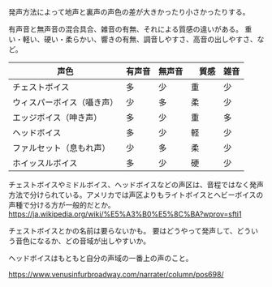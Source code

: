 発声方法によって地声と裏声の声色の差が大きかったり小さかったりする。

有声音と無声音の混合具合、雑音の有無、それによる質感の違いがある。
重い・軽い、硬い・柔らかい、響きの有無、調音しやすさ、高音の出しやすさ、など。

| 声色                       | 有声音 | 無声音 | 　質感 | 雑音 |
| -------------------------- | ------ | ------ | ------ | ---- |
| チェストボイス             | 多     | 少     | 重     | 少   |
| ウィスパーボイス（囁き声） | 少     | 多     | 柔     | 少   |
| エッジボイス（呻き声）     | 多     | 少     | 重     | 多   |
| ヘッドボイス               | 多     | 少     | 軽     | 少   |
| ファルセット（息もれ声）   | 少     | 多     | 柔     | 少   |
| ホイッスルボイス           | 多     | 少     | 硬     | 少   |

チェストボイスやミドルボイス、ヘッドボイスなどの声区は、音程ではなく発声方法で分けられている。アメリカでは声区よりもライトボイスとヘビーボイスの声種で分ける方が一般的だとか。
https://ja.wikipedia.org/wiki/%E5%A3%B0%E5%8C%BA?wprov=sfti1

チェストボイスとかの名前は要らないかも。
要はどうやって発声して、どういう音色になるか、どの音域が出しやすいか。

ヘッドボイスはもともと自分の声域の一番上の声のこと。

https://www.venusinfurbroadway.com/narrater/column/pos698/
